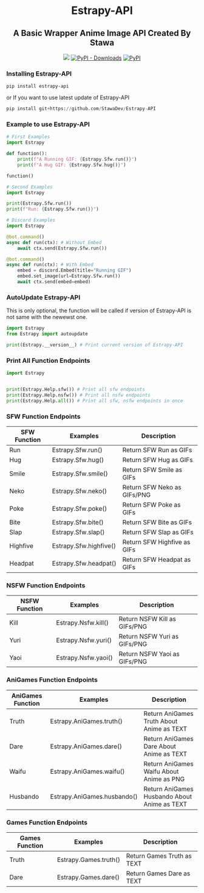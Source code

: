 <h1 align="center">
    Estrapy-API
</h1>

<h2 align="center">
    A Basic Wrapper Anime Image API Created By Stawa
</h2>
<p align="center">
<a href="https://stawa.gitbook.io/estraapi-documentation/"><img src ="https://img.shields.io/badge/Estra--API-Documentation-brightgreen?style=for-the-badge"></a>
<a href="https://pypi.org/project/Estrapy-API/"><img alt="PyPI - Downloads" src="https://img.shields.io/pypi/dm/Estrapy-API?style=for-the-badge"></a>
<a href="https://pypi.org/project/Estrapy-API/"><img alt="PyPI" src="https://img.shields.io/pypi/v/Estrapy-API?color=a&label=Estrapy-API&style=for-the-badge"></a>
</p>

### Installing Estrapy-API

```
pip install estrapy-api
```

or If you want to use latest update of Estrapy-API

```py
pip install git+https://github.com/StawaDev/Estrapy-API
```

### Example to use Estrapy-API

```py
# First Examples
import Estrapy

def function():
    print(f"A Running GIF: {Estrapy.Sfw.run()}")
    print(f"A Hug GIF: {Estrapy.Sfw.hug()}")

function()

# Second Examples
import Estrapy

print(Estrapy.Sfw.run())
print(f"Run: {Estrapy.Sfw.run()}")

# Discord Examples
import Estrapy

@bot.command()
async def run(ctx): # Without Embed
    await ctx.send(Estrapy.Sfw.run())

@bot.command()
async def run(ctx): # With Embed
    embed = discord.Embed(title="Running GIF")
    embed.set_image(url=Estrapy.Sfw.run())
    await ctx.send(embed=embed)
```

### AutoUpdate Estrapy-API

This is only optional, the function will be called if version of Estrapy-API is not same with the newewst one.

```py
import Estrapy
from Estrapy import autoupdate

print(Estrapy.__version__) # Print current version of Estrapy-API
```

### Print All Function Endpoints

```py
import Estrapy


print(Estrapy.Help.sfw()) # Print all sfw endpoints
print(Estrapy.Help.nsfw()) # Print all nsfw endpoints
print(Estrapy.Help.all()) # Print all sfw, nsfw endpoints in once
```

### SFW Function Endpoints

| SFW Function | Examples               | Description                 |
| ------------ | ---------------------- | --------------------------- |
| Run          | Estrapy.Sfw.run()      | Return SFW Run as GIFs      |
| Hug          | Estrapy.Sfw.hug()      | Return SFW Hug as GIFs      |
| Smile        | Estrapy.Sfw.smile()    | Return SFW Smile as GIFs    |
| Neko         | Estrapy.Sfw.neko()     | Return SFW Neko as GIFs/PNG |
| Poke         | Estrapy.Sfw.poke()     | Return SFW Poke as GIFs     |
| Bite         | Estrapy.Sfw.bite()     | Return SFW Bite as GIFs     |
| Slap         | Estrapy.Sfw.slap()     | Return SFW Slap as GIFs     |
| Highfive     | Estrapy.Sfw.highfive() | Return SFW Highfive as GIFs |
| Headpat      | Estrapy.Sfw.headpat()  | Return SFW Headpat as GIFs  |

### NSFW Function Endpoints

| NSFW Function | Examples            | Description                  |
| ------------- | ------------------- | ---------------------------- |
| Kill          | Estrapy.Nsfw.kill() | Return NSFW Kill as GIFs/PNG |
| Yuri          | Estrapy.Nsfw.yuri() | Return NSFW Yuri as GIFs/PNG |
| Yaoi          | Estrapy.Nsfw.yaoi() | Return NSFW Yaoi as GIFs/PNG |

### AniGames Function Endpoints

| AniGames Function | Examples                    | Description                                  |
| ----------------- | --------------------------- | -------------------------------------------- |
| Truth             | Estrapy.AniGames.truth()    | Return AniGames Truth About Anime as TEXT    |
| Dare              | Estrapy.AniGames.dare()     | Return AniGames Dare About Anime as TEXT     |
| Waifu             | Estrapy.AniGames.waifu()    | Return AniGames Waifu About Anime as PNG     |
| Husbando          | Estrapy.AniGames.husbando() | Return AniGames Husbando About Anime as TEXT |

### Games Function Endpoints

| Games Function | Examples              | Description                |
| -------------- | --------------------- | -------------------------- |
| Truth          | Estrapy.Games.truth() | Return Games Truth as TEXT |
| Dare           | Estrapy.Games.dare()  | Return Games Dare as TEXT  |
